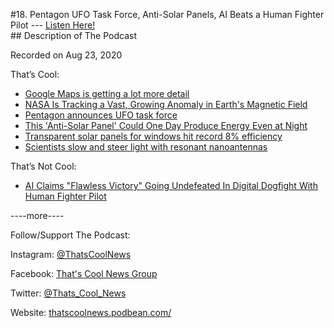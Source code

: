 #18. Pentagon UFO Task Force, Anti-Solar Panels, AI Beats a Human Fighter Pilot
        ---
        [Listen Here!](https://thatscoolnews.podbean.com/e/18-pentagon-ufo-task-force-anti-solar-panels-ai-beats-a-human-fighter-pilot/) \
        ## Description of The Podcast
        <p style="text-align:left;">Recorded on Aug 23, 2020</p>

<p style="text-align:left;">That’s Cool:</p>

<ul style="text-align:left;"><li style="font-weight:400;"><a href='https://www.theverge.com/2020/8/18/21373363/google-maps-redesign-detail-natural-features-environment'>Google Maps is getting a lot more detail</a></li>

<li style="font-weight:400;"><a href='https://www.sciencealert.com/nasa-is-tracking-the-mysterious-evolving-anomaly-in-earth-s-magnetic-field'>NASA Is Tracking a Vast, Growing Anomaly in Earth's Magnetic Field</a></li>

<li style="font-weight:400;"><a href='https://www.washingtonexaminer.com/news/pentagon-announces-ufo-task-force'>Pentagon announces UFO task force</a></li>

<li style="font-weight:400;"><a href='https://www.sciencealert.com/an-off-grid-anti-solar-panel-could-one-day-produce-energy-even-at-night'>This 'Anti-Solar Panel' Could One Day Produce Energy Even at Night</a></li>

<li style="font-weight:400;"><a href='https://news.umich.edu/transparent-solar-panels-for-windows-hit-record-8-efficiency/'>Transparent solar panels for windows hit record 8% efficiency</a></li>

<li style="font-weight:400;"><a href='https://phys.org/news/2020-08-scientists-resonant-nanoantennas.html'>Scientists slow and steer light with resonant nanoantennas</a></li>

</ul>
<p style="text-align:left;">That’s Not Cool:</p>

<ul style="text-align:left;"><li style="font-weight:400;"><a href='https://www.thedrive.com/the-war-zone/35888/ai-claims-flawless-victory-going-undefeated-in-digital-dogfight-with-human-fighter-pilot'>AI Claims "Flawless Victory" Going Undefeated In Digital Dogfight With Human Fighter Pilot</a></li>

</ul>
<p style="text-align:left;">----more----</p>

<p>Follow/Support The Podcast:</p>

<p>Instagram: <a href='https://www.instagram.com/thatscoolnews/'>@ThatsCoolNews</a></p>

<p>Facebook: <a href='https://www.facebook.com/groups/ThatsCoolNews'>That's Cool News Group</a></p>

<p>Twitter: <a href='https://twitter.com/Thats_Cool_News'>@Thats_Cool_News</a></p>

<p>Website: <a href='https://thatscoolnews.podbean.com/'>thatscoolnews.podbean.com/</a></p>
